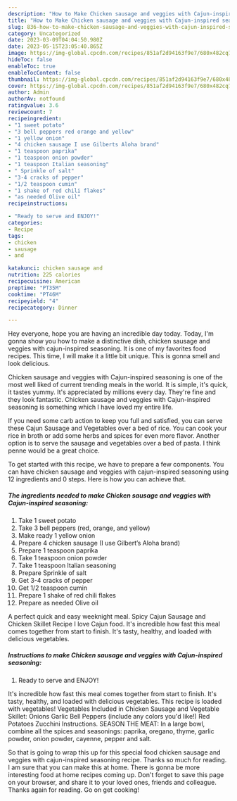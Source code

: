 ```yaml
---
description: "How to Make Chicken sausage and veggies with Cajun-inspired seasoning yang Delicious"
title: "How to Make Chicken sausage and veggies with Cajun-inspired seasoning yang Delicious"
slug: 836-how-to-make-chicken-sausage-and-veggies-with-cajun-inspired-seasoning-yang-delicious
category: Uncategorized
date: 2023-03-09T04:04:50.980Z
date: 2023-05-15T23:05:40.865Z
image: https://img-global.cpcdn.com/recipes/851af2d94163f9e7/680x482cq70/chicken-sausage-and-veggies-with-cajun-inspired-seasoning-recipe-main-photo.jpg
hideToc: false
enableToc: true
enableTocContent: false
thumbnail: https://img-global.cpcdn.com/recipes/851af2d94163f9e7/680x482cq70/chicken-sausage-and-veggies-with-cajun-inspired-seasoning-recipe-main-photo.jpg
cover: https://img-global.cpcdn.com/recipes/851af2d94163f9e7/680x482cq70/chicken-sausage-and-veggies-with-cajun-inspired-seasoning-recipe-main-photo.jpg
author: Admin
authorAv: notfound
ratingvalue: 3.6
reviewcount: 7
recipeingredient:
- "1 sweet potato"
- "3 bell peppers red orange and yellow"
- "1 yellow onion"
- "4 chicken sausage I use Gilberts Aloha brand"
- "1 teaspoon paprika"
- "1 teaspoon onion powder"
- "1 teaspoon Italian seasoning"
- " Sprinkle of salt"
- "3-4 cracks of pepper"
- "1/2 teaspoon cumin"
- "1 shake of red chili flakes"
- "as needed Olive oil"
recipeinstructions:

- "Ready to serve and ENJOY!"
categories:
- Recipe
tags:
- chicken
- sausage
- and

katakunci: chicken sausage and 
nutrition: 225 calories
recipecuisine: American
preptime: "PT35M"
cooktime: "PT46M"
recipeyield: "4"
recipecategory: Dinner

---
```



Hey everyone, hope you are having an incredible day today. Today, I'm gonna show you how to make a distinctive dish, chicken sausage and veggies with cajun-inspired seasoning. It is one of my favorites food recipes. This time, I will make it a little bit unique. This is gonna smell and look delicious.

Chicken sausage and veggies with Cajun-inspired seasoning is one of the most well liked of current trending meals in the world. It is simple, it's quick, it tastes yummy. It's appreciated by millions every day. They're fine and they look fantastic. Chicken sausage and veggies with Cajun-inspired seasoning is something which I have loved my entire life.

If you need some carb action to keep you full and satisfied, you can serve these Cajun Sausage and Vegetables over a bed of rice. You can cook your rice in broth or add some herbs and spices for even more flavor. Another option is to serve the sausage and vegetables over a bed of pasta. I think penne would be a great choice.


To get started with this recipe, we have to prepare a few components. You can have chicken sausage and veggies with cajun-inspired seasoning using 12 ingredients and 0 steps. Here is how you can achieve that.

<!--inarticleads1-->

##### The ingredients needed to make Chicken sausage and veggies with Cajun-inspired seasoning:

1. Take 1 sweet potato
1. Take 3 bell peppers (red, orange, and yellow)
1. Make ready 1 yellow onion
1. Prepare 4 chicken sausage (I use Gilbert’s Aloha brand)
1. Prepare 1 teaspoon paprika
1. Take 1 teaspoon onion powder
1. Take 1 teaspoon Italian seasoning
1. Prepare  Sprinkle of salt
1. Get 3-4 cracks of pepper
1. Get 1/2 teaspoon cumin
1. Prepare 1 shake of red chili flakes
1. Prepare as needed Olive oil


A perfect quick and easy weeknight meal. Spicy Cajun Sausage and Chicken Skillet Recipe I love Cajun food. It&#39;s incredible how fast this meal comes together from start to finish. It&#39;s tasty, healthy, and loaded with delicious vegetables. 

<!--inarticleads2-->

##### Instructions to make Chicken sausage and veggies with Cajun-inspired seasoning:


1. Ready to serve and ENJOY!

It&#39;s incredible how fast this meal comes together from start to finish. It&#39;s tasty, healthy, and loaded with delicious vegetables. This recipe is loaded with vegetables! Vegetables Included in Chicken Sausage and Vegetable Skillet: Onions Garlic Bell Peppers (include any colors you&#39;d like!) Red Potatoes Zucchini Instructions. SEASON THE MEAT: In a large bowl, combine all the spices and seasonings: paprika, oregano, thyme, garlic powder, onion powder, cayenne, pepper and salt. 

So that is going to wrap this up for this special food chicken sausage and veggies with cajun-inspired seasoning recipe. Thanks so much for reading. I am sure that you can make this at home. There is gonna be more interesting food at home recipes coming up. Don't forget to save this page on your browser, and share it to your loved ones, friends and colleague. Thanks again for reading. Go on get cooking!
